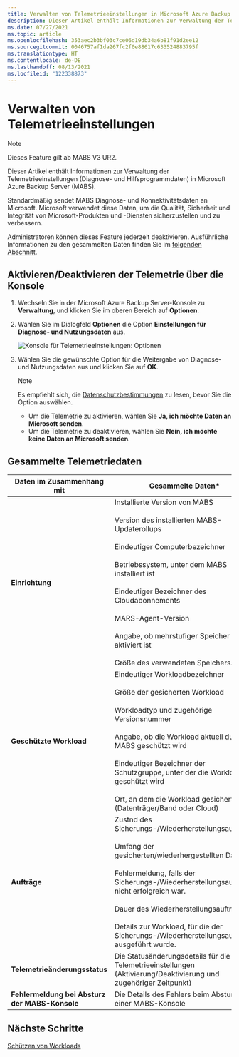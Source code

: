 ```yaml
---
title: Verwalten von Telemetrieeinstellungen in Microsoft Azure Backup Server (MABS)
description: Dieser Artikel enthält Informationen zur Verwaltung der Telemetrieeinstellungen in MABS.
ms.date: 07/27/2021
ms.topic: article
ms.openlocfilehash: 353aec2b3bf03c7ce06d19db34a6b81f91d2ee12
ms.sourcegitcommit: 0046757af1da267fc2f0e88617c633524883795f
ms.translationtype: HT
ms.contentlocale: de-DE
ms.lasthandoff: 08/13/2021
ms.locfileid: "122338873"
---
```

# <a name="manage-telemetry-settings"></a>Verwalten von Telemetrieeinstellungen

>[!NOTE]
>Dieses Feature gilt ab MABS V3 UR2.

Dieser Artikel enthält Informationen zur Verwaltung der Telemetrieeinstellungen (Diagnose- und Hilfsprogrammdaten) in Microsoft Azure Backup Server (MABS).

Standardmäßig sendet MABS Diagnose- und Konnektivitätsdaten an Microsoft. Microsoft verwendet diese Daten, um die Qualität, Sicherheit und Integrität von Microsoft-Produkten und -Diensten sicherzustellen und zu verbessern.

Administratoren können dieses Feature jederzeit deaktivieren. Ausführliche Informationen zu den gesammelten Daten finden Sie im [folgenden Abschnitt](#telemetry-data-collected).

## <a name="turn-onoff-telemetry-from-console"></a>Aktivieren/Deaktivieren der Telemetrie über die Konsole

1. Wechseln Sie in der Microsoft Azure Backup Server-Konsole zu **Verwaltung**, und klicken Sie im oberen Bereich auf **Optionen**.
1. Wählen Sie im Dialogfeld **Optionen** die Option **Einstellungen für Diagnose- und Nutzungsdaten** aus.

    ![Konsole für Telemetrieeinstellungen: Optionen](./media/telemetry/telemetry-options.png)

1. Wählen Sie die gewünschte Option für die Weitergabe von Diagnose- und Nutzungsdaten aus und klicken Sie auf **OK**.

    >[!NOTE]
    >Es empfiehlt sich, die [Datenschutzbestimmungen](https://privacy.microsoft.com/privacystatement) zu lesen, bevor Sie die Option auswählen.
    >- Um die Telemetrie zu aktivieren, wählen Sie **Ja, ich möchte Daten an Microsoft senden**.
    >- Um die Telemetrie zu deaktivieren, wählen Sie **Nein, ich möchte keine Daten an Microsoft senden**.

## <a name="telemetry-data-collected"></a>Gesammelte Telemetriedaten

| Daten im Zusammenhang mit | Gesammelte Daten* |
| --- | --- |
| **Einrichtung** | Installierte Version von MABS <br/><br/>Version des installierten MABS-Updaterollups <br/><br/> Eindeutiger Computerbezeichner <br/><br/> Betriebssystem, unter dem MABS installiert ist <br/><br/> Eindeutiger Bezeichner des Cloudabonnements<br/><br/> MARS-Agent-Version<br/><br/> Angabe, ob mehrstufiger Speicher aktiviert ist <br/><br/> Größe des verwendeten Speichers. |
| **Geschützte Workload** | Eindeutiger Workloadbezeichner <br/><br/>Größe der gesicherten Workload <br/><br/>Workloadtyp und zugehörige Versionsnummer <br/><br/>Angabe, ob die Workload aktuell durch MABS geschützt wird <br/><br/>Eindeutiger Bezeichner der Schutzgruppe, unter der die Workload geschützt wird<br/><br/> Ort, an dem die Workload gesichert wird (Datenträger/Band oder Cloud)|
| **Aufträge** | Zustnd des Sicherungs-/Wiederherstellungsauftrags. <br/><br/> Umfang der gesicherten/wiederhergestellten Daten. <br/><br/>Fehlermeldung, falls der Sicherungs-/Wiederherstellungsauftrag nicht erfolgreich war.<br/><br/> Dauer des Wiederherstellungsauftrags<br/><br/>Details zur Workload, für die der Sicherungs-/Wiederherstellungsauftrag ausgeführt wurde. |
| **Telemetrieänderungsstatus** | Die Statusänderungsdetails für die Telemetrieeinstellungen (Aktivierung/Deaktivierung und zugehöriger Zeitpunkt) |
| **Fehlermeldung bei Absturz der MABS-Konsole** | Die Details des Fehlers beim Absturz einer MABS-Konsole|

## <a name="next-steps"></a>Nächste Schritte

[Schützen von Workloads](./back-up-hyper-v-virtual-machines-mabs.md)